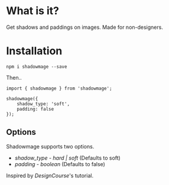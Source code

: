 # What is it?

Get shadows and paddings on images. Made for non-designers.

# Installation

`npm i shadowmage --save`

Then..

```
import { shadowmage } from 'shadowmage';

shadowmage({
    shadow_type: 'soft',
    padding: false
});
```

## Options

Shadowmage supports two options.

* *shadow_type* - _hard | soft_ (Defaults to soft)
* *padding* - _boolean_ (Defaults to false)

Inspired by *DesignCourse*'s tutorial.